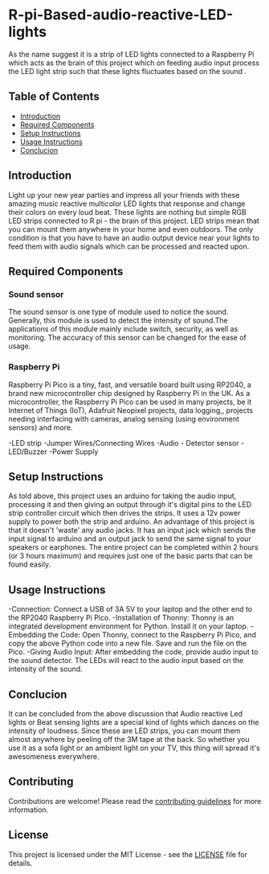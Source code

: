 # R-pi-Based-audio-reactive-LED-lights
As the name suggest it is a strip of LED lights connected to a Raspberry Pi which acts as the brain of this project which on feeding audio input process the LED light strip such that these lights  fluctuates based on the sound .

## Table of Contents
- [Introduction](#introduction)
- [Required Components](#required-components)
- [Setup Instructions](#setup-instructions)
- [Usage Instructions](#usage-instructions)
- [Conclucion](#Conclucion)

## Introduction
Light up your new year parties and impress all your friends with these amazing music reactive multicolor LED lights that response and change their colors on every loud beat. These lights are nothing but simple RGB LED strips connected to R pi - the brain of this project. LED strips mean that you can mount them anywhere in your home and even outdoors. The only condition is that you have to have an audio output device near your lights to feed them with audio signals which can be processed and reacted upon.

## Required Components
### Sound sensor
The sound sensor is one type of module used to notice the sound. Generally, this module is used to detect the intensity of sound.The applications of this module mainly include switch, security, as well as monitoring. The accuracy of this sensor can be changed for the ease of usage.




### Raspberry Pi
Raspberry Pi Pico is a tiny, fast, and versatile board built using RP2040, a brand new microcontroller chip designed by Raspberry Pi in the UK.
As a microcontroller, the Raspberry Pi Pico can be used in many projects, be it Internet of Things (IoT), Adafruit Neopixel projects, data logging,, projects needing interfacing with cameras, analog sensing (using environment sensors) and more.



-LED strip
-Jumper Wires/Connecting Wires
-Audio - Detector sensor 
-LED/Buzzer
-Power Supply

## Setup Instructions
As told above, this project uses an arduino for taking the audio input, processing it and then giving an output through it's digital pins to the LED strip controller circuit which then drives the strips. It uses a 12v power supply to power both the strip and arduino. An advantage of this project is that it doesn't 'waste' any audio jacks. It has an input jack which sends the input signal to arduino and an output jack to send the same signal to your speakers or earphones. The entire project can be completed within 2 hours (or 3 hours maximum) and requires just one of the basic parts that can be found easily. 

## Usage Instructions
-Connection: Connect a USB of 3A 5V to your laptop and the other end to the RP2040 Raspberry Pi Pico.
-Installation of Thonny: Thonny is an integrated development environment for Python. Install it on your laptop.
-Embedding the Code: Open Thonny, connect to the Raspberry Pi Pico, and copy the above Python code into a new file. Save and run the file on the Pico.
-Giving Audio Input: After embedding the code, provide audio input to the sound detector. The LEDs will react to the audio input based on the intensity of the sound.

## Conclucion
It   can  be   concluded  from   the  above discussion   that Audio reactive Led lights or Beat sensing lights are a special kind of lights which dances on the intensity of loudness.
 Since these are LED strips, you can mount them almost anywhere by peeling off the 3M tape at the back. So whether you use it as a sofa light or an ambient light on your TV, this thing will spread it's awesomeness everywhere.


## Contributing
Contributions are welcome! Please read the [contributing guidelines](CONTRIBUTING.md) for more information.

## License
This project is licensed under the MIT License - see the [LICENSE](LICENSE) file for details.
